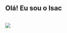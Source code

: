 ## Olá! Eu sou o Isac

<div style="display: inline_block"><br>
  <picture>
      <source
        srcset="https://github-readme-stats.vercel.app/api?username=kamuiryu&show_icons=true&theme=transparent"
      />
      <img src="https://github-readme-stats.vercel.app/api?username=kamuiryu&show_icons=true" />
  </picture>
</div>
